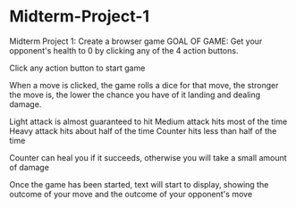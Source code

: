 # Midterm-Project-1
Midterm Project 1: Create a browser game
GOAL OF GAME: 
Get your opponent's health to 0 by clicking any of the 4 action buttons. 

Click any action button to start game

When a move is clicked, the game rolls a dice for that move, the stronger the move is, the lower the chance you have of it landing and dealing damage.

Light attack is almost guaranteed to hit
Medium attack hits most of the time
Heavy attack hits about half of the time
Counter hits less than half of the time

Counter can heal you if it succeeds, otherwise you will take a small amount of damage

Once the game has been started, text will start to display, showing the outcome of your move and the outcome of your opponent's move